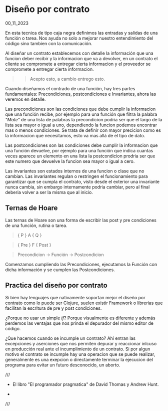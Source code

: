 # Diseño por contrato
00_11_2023

En esta tecnica de tipo caja negra definimos las entradas y salidas de una función o tarea. Nos ayuda no solo a mejorar nuestro entendimiento del código sino tambien con la comunicación.

Al diseñar un contrato establecemos con detalle la información que una funcion deber recibir y la informacion que va a devolver, en un contrato el cliente se compromete a entregar cierta informacion y el proveedor se compromete a entregar cierta informacion.

>> Acepto esto, a cambio entrego esto.

Cuando diseñamos el contrado de una función, hay tres partes fundamentales: Precondiciones, postcondiciones e Invariantes, ahora las veremos en detalle.

Las precondiciones son las condiciones que debe cumplir la informacion que una función recibe, por ejemplo para una función que filtra la palabra *"Mate"* de una lista de palabras la precondicion podria ser que el largo de la lista sea mayor o igual a uno, dependiendo la funcion podemos encontrar mas o menos condiciones. Se trata de definir con mayor precicion como es la informacion que necesitamos, esto va mas allá de el tipo de dato.

Las postcondiciones son las condiciones debe cumplir la informacion que una función devuelve, por ejemplo para una función que indica cuantas veces aparece un elemento en una lista la postcondicion prodria ser que este numero que devuelve la funcion sea mayor o igual a cero.

Las invariantes son estados internos de una funcion o clase que no cambian. Las invariantes regulan o restringen el funcionamiento para garantizar que se cumpla el contrato, visto desde el exterior una invariante nunca cambia, sin embargo internamente podria cambiar, pero al final deberia volver a ser la misma que al inicio.

## Ternas de Hoare

Las ternas de Hoare son una forma de escribir las post y pre condiciones de una función, rutina o tarea.

> { P } A { Q }

> { Pre } F { Post }

> Precondicion -> Función -> Postcondicion

Comenzamos cumpliendo las Precondiciones, ejecutamos la Función con dicha información y se cumplen las Postcondiciones.

## Practica del diseño por contrato

Si bien hay lenguajes que nativamente soportan mejor el diseño por contrato como lo puede ser Clojure, suelen existir Framework o librerias que facilitan la escritura de pre y post condiciones.

¿Porque no usar un simple *if*? Porque visualmente es diferente y además perdemos las ventajas que nos prinda el depurador del mismo editor de código.

¿Que hacemos cuando se incumple un contrato? Ahí entran las excepciones y aserciones que nos permiten depurar y reaccionar inlcuso en producción real ante el incumplimiento de un contrato. Si por algun motivo el contrato se incumple hay una operacion que se puede realizar, generalmente es una exepcion o directamente terminar la ejecucion del programa para evitar un futuro desconocido, un aborto.

///

* El libro "El programador pragmatica" de David Thomas y Andrew Hunt.

*

///